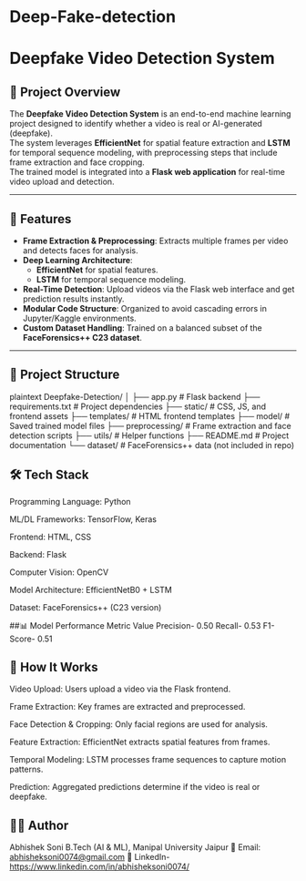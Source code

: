 # Deep-Fake-detection
# Deepfake Video Detection System

## 📌 Project Overview
The **Deepfake Video Detection System** is an end-to-end machine learning project designed to identify whether a video is real or AI-generated (deepfake).  
The system leverages **EfficientNet** for spatial feature extraction and **LSTM** for temporal sequence modeling, with preprocessing steps that include frame extraction and face cropping.  
The trained model is integrated into a **Flask web application** for real-time video upload and detection.

---

## 🚀 Features
- **Frame Extraction & Preprocessing**: Extracts multiple frames per video and detects faces for analysis.
- **Deep Learning Architecture**:
  - **EfficientNet** for spatial features.
  - **LSTM** for temporal sequence modeling.
- **Real-Time Detection**: Upload videos via the Flask web interface and get prediction results instantly.
- **Modular Code Structure**: Organized to avoid cascading errors in Jupyter/Kaggle environments.
- **Custom Dataset Handling**: Trained on a balanced subset of the **FaceForensics++ C23 dataset**.

---

## 📂 Project Structure
plaintext
Deepfake-Detection/
│
├── app.py                 # Flask backend
├── requirements.txt       # Project dependencies
├── static/                # CSS, JS, and frontend assets
├── templates/             # HTML frontend templates
├── model/                 # Saved trained model files
├── preprocessing/         # Frame extraction and face detection scripts
├── utils/                 # Helper functions
├── README.md              # Project documentation
└── dataset/               # FaceForensics++ data (not included in repo)

## 🛠️ Tech Stack
Programming Language: Python

ML/DL Frameworks: TensorFlow, Keras

Frontend: HTML, CSS

Backend: Flask

Computer Vision: OpenCV

Model Architecture: EfficientNetB0 + LSTM

Dataset: FaceForensics++ (C23 version)

##📊 Model Performance
Metric	Value
Precision- 0.50
Recall- 0.53
F1-Score- 0.51

## 📌 How It Works
Video Upload: Users upload a video via the Flask frontend.

Frame Extraction: Key frames are extracted and preprocessed.

Face Detection & Cropping: Only facial regions are used for analysis.

Feature Extraction: EfficientNet extracts spatial features from frames.

Temporal Modeling: LSTM processes frame sequences to capture motion patterns.

Prediction: Aggregated predictions determine if the video is real or deepfake.

## 👨‍💻 Author
Abhishek Soni
B.Tech (AI & ML), Manipal University Jaipur
📧 Email: abhisheksoni0074@gmail.com
🔗 LinkedIn- https://www.linkedin.com/in/abhisheksoni0074/


